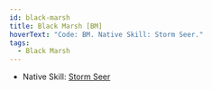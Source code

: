 ```yaml
---
id: black-marsh
title: Black Marsh [BM]
hoverText: "Code: BM. Native Skill: Storm Seer."
tags:
  - Black Marsh
---
```


- Native Skill: [Storm Seer](/docs/all/enemy-skills/native-skills/storm-seer)